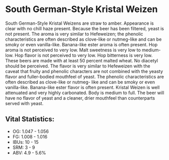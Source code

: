 # South German-Style Kristal Weizen

South German-Style Kristal Weizens are straw to amber. Appearance is clear with no chill haze present. Because the beer has been filtered, yeast is not present. The aroma is very similar to Hefeweizen; the phenolic characteristics are often described as clove-like or nutmeg-like and can be smoky or even vanilla-like. Banana-like ester aroma is often present. Hop aroma is not perceived to very low. Malt sweetness is very low to medium-low. Hop flavor is not perceived to very low. Hop bitterness is very low. These beers are made with at least 50 percent malted wheat. No diacetyl should be perceived. The flavor is very similar to Hefeweizen with the caveat that fruity and phenolic characters are not combined with the yeasty flavor and fuller-bodied mouthfeel of yeast. The phenolic characteristics are often described as clove-like or nutmeg- like and can be smoky or even vanilla-like. Banana-like ester flavor is often present. Kristal Weizen is well attenuated and very highly carbonated. Body is medium to full. The beer will have no flavor of yeast and a cleaner, drier mouthfeel than counterparts served with yeast.

## Vital Statistics:

- OG: 1.047 - 1.056
- FG: 1.008 - 1.016
- IBUs: 10 - 15
- SRM: 3 - 9
- ABV: 4.9 - 5.6% 
